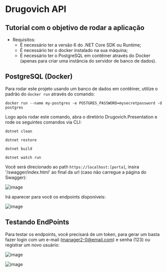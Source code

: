 # Drugovich API

## Tutorial com o objetivo de rodar a aplicação
- Requisitos:
  - É necessário ter a versão 6 do .NET Core SDK ou Runtime;
  - É necessário ter o docker instalado na sua máquina;
  - É necessário ter o PostgreSQL em contêiner através do Docker (apenas para criar uma instância do servidor de banco de dados).

## PostgreSQL (Docker)
Para rodar este projeto usando um banco de dados em contêiner, utilize o padrão do `docker run` através do comando:

`docker run --name my-postgres -e POSTGRES_PASSWORD=mysecretpassword -d postgres`

Logo após rodar este comando, abra o diretório Drugovich.Presentation e rode os seguintes comandos via CLI:

`dotnet clean`

`dotnet restore`

`dotnet build`

`dotnet watch run`

Você será direcionado ao path `https://localhost:[porta]`, insira '/swagger/index.html' ao final da url (caso não carregue a página do Swagger):

![image](https://github.com/olucaslrc/Drugovich/assets/49102884/074865c4-b2b6-49f1-81c7-8214c87507ed)

Irá aparecer para você os endpoints disponíveis:

![image](https://github.com/olucaslrc/Drugovich/assets/49102884/b8b2fb06-44c7-471d-8b4c-22ba15c26d5f)

## Testando EndPoints
Para testar os endpoints, você precisará de um token, para gerar um basta fazer login com um e-mail (manager2-0@email.com) e senha (123) ou registrar um novo usuário:

![image](https://github.com/olucaslrc/Drugovich/assets/49102884/1e2f0555-8c9a-4509-a7c7-a24f352e7510)


![image](https://github.com/olucaslrc/Drugovich/assets/49102884/d22c232c-1447-42de-bb47-0265c25c7efd)
